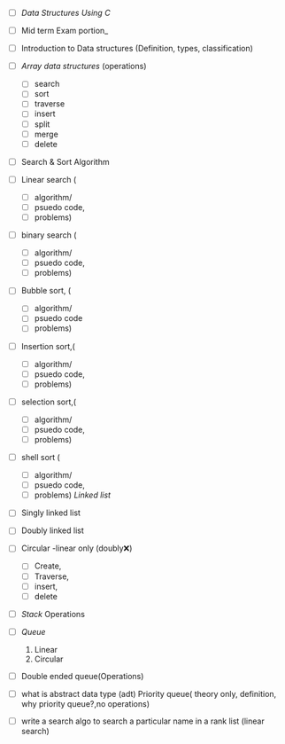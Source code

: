
- [ ] _*Data Structures Using C*_
- [ ] Mid term Exam portion_

- [ ] Introduction to Data structures (Definition, types, classification)

- [ ] *Array data structures* (operations)
	- [ ] search
	- [ ] sort
	- [ ] traverse
	- [ ] insert
	- [ ] split
	- [ ] merge 
	- [ ] delete
- [ ] Search & Sort Algorithm 
- [ ] Linear search (
	- [ ] algorithm/
	- [ ] psuedo code,
	- [ ] problems)
- [ ]  binary search (
	- [ ] algorithm/
	- [ ] psuedo code,
	- [ ] problems)
- [ ] Bubble sort, (
	- [ ] algorithm/
	- [ ] psuedo code
	- [ ] problems)
- [ ] Insertion sort,(
	- [ ] algorithm/
	- [ ] psuedo code, 
	- [ ] problems)
- [ ] selection sort,(
	- [ ] algorithm/
	- [ ] psuedo code,
	- [ ] problems)
- [ ] shell sort (
	- [ ] algorithm/
	- [ ] psuedo code, 
	- [ ] problems)
*Linked list*
- [ ] Singly linked list 
- [ ] Doubly linked list
- [ ] Circular -linear only (doubly❌)
	- [ ] Create, 
	- [ ] Traverse, 
	- [ ] insert, 
	- [ ] delete
- [ ] *Stack* Operations
- [ ] *Queue*
   1. Linear
   2. Circular 
- [ ] Double ended queue(Operations)
- [ ] what is abstract data type (adt)
Priority queue( theory only, definition, why priority queue?,no operations)

- [ ] write a search algo to search a particular name in a rank list (linear search)